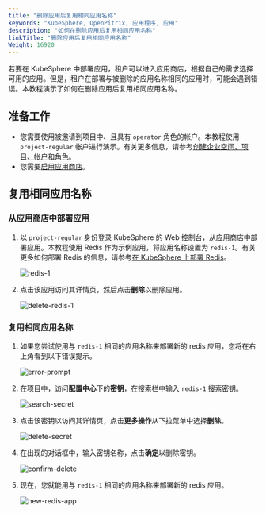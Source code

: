 ```yaml
---
title: "删除应用后复用相同应用名称"
keywords: "KubeSphere, OpenPitrix, 应用程序, 应用"
description: "如何在删除应用后复用相同应用名称"
linkTitle: "删除应用后复用相同应用名称"
Weight: 16920
---
```


若要在 KubeSphere 中部署应用，租户可以进入应用商店，根据自己的需求选择可用的应用。但是，租户在部署与被删除的应用名称相同的应用时，可能会遇到错误。本教程演示了如何在删除应用后复用相同应用名称。

## 准备工作

- 您需要使用被邀请到项目中、且具有 `operator` 角色的帐户。本教程使用 `project-regular` 帐户进行演示。有关更多信息，请参考[创建企业空间、项目、帐户和角色](applewebdata://0F652EF3-B63C-436A-8364-B1E1935575CA/quick-start/create-workspace-and-project/)。
- 您需要[启用应用商店](applewebdata://0F652EF3-B63C-436A-8364-B1E1935575CA/pluggable-components/app-store/)。

## 复用相同应用名称

### 从应用商店中部署应用

1. 以 `project-regular` 身份登录 KubeSphere 的 Web 控制台，从应用商店中部署应用。本教程使用 Redis 作为示例应用，将应用名称设置为 `redis-1`。有关更多如何部署 Redis 的信息，请参考[在 KubeSphere 上部署 Redis](applewebdata://0F652EF3-B63C-436A-8364-B1E1935575CA/application-store/built-in-apps/redis-app/)。

   ![redis-1](/images/docs/zh-cn/faq/reuse-the-same-app-name-after-deletion/redis-1.png)

2. 点击该应用访问其详情页，然后点击**删除**以删除应用。

   ![delete-redis-1](/images/docs/zh-cn/faq/reuse-the-same-app-name-after-deletion/delete-redis-1.png)

### 复用相同应用名称

1. 如果您尝试使用与 `redis-1` 相同的应用名称来部署新的 redis 应用，您将在右上角看到以下错误提示。

   ![error-prompt](/images/docs/zh-cn/faq/reuse-the-same-app-name-after-deletion/error-prompt.png)

2. 在项目中，访问**配置中心**下的**密钥**，在搜索栏中输入 `redis-1` 搜索密钥。

   ![search-secret](/images/docs/zh-cn/faq/reuse-the-same-app-name-after-deletion/search-secret.png)

3. 点击该密钥以访问其详情页，点击**更多操作**从下拉菜单中选择**删除**。

   ![delete-secret](/images/docs/zh-cn/faq/reuse-the-same-app-name-after-deletion/delete-secret.png)

4. 在出现的对话框中，输入密钥名称，点击**确定**以删除密钥。

   ![confirm-delete](/images/docs/zh-cn/faq/reuse-the-same-app-name-after-deletion/confirm-delete.png)

5. 现在，您就能用与 `redis-1` 相同的应用名称来部署新的 redis 应用。

   ![new-redis-app](/images/docs/zh-cn/faq/reuse-the-same-app-name-after-deletion/new-redis-app.png)